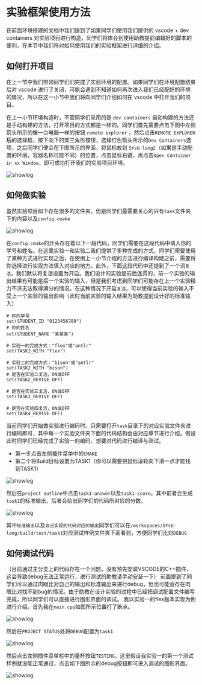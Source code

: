 # 实验框架使用方法
在前面环境搭建的文档中我们提到了如果同学们使用我们提供的 vscode + dev containers 对实验项目进行构造，同学们将体会到使用助教提前编辑好的脚本的便利，在本节中我们将对如何使用我们的实验框架进行详细的介绍。

## 如何打开项目
在上一节中我们带领同学们们完成了实验环境的配置。如果同学们在环境配置结束后对 vscode 进行了关闭，可能会遇到不知道如何再次进入我们已经配好的环境的情况，所以在这一小节中我们将向同学们介绍如何在 vscode 中打开我们的项目。

在上一小节环境构造时，不管同学们采用的是 `dev containers` 自动构建的方法还是手动构建的方法，打开项目的方式都是一样的。同学们首先需要点击下图中左侧箭头所示的像一台电脑一样的按钮 `remote explorer` ，然后点击`REMOTE EXPLORER`**后**的选择框，按下向下的类三角形按钮，选择红色箭头所示的`Dev Containers`选项，之后同学们便会在下图所示的界面，将鼠标放到 `SYsU-lang2`（如果是手动配置的环境，容器名称可能不同）的位置，点击鼠标右键，再点击`Open Container in xx Window`，即可成功打开我们的实验项目环境。




![showlog](../images/howtoreopendev.jpg)






## 如何做实验
虽然实验项目如下存在很多的文件夹，但是同学们最需要关心的只有`task`文件夹下的内容以及`config.cmake`

![showlog](../images/howtodolab.png)

在`config.cmake`的开头存在着以下一段代码，同学们需要在这段代码中填入你的学号和姓名。在这里实验一和实验二我们提供了多种完成的方式，同学们需要使用了某种方式进行实现之后，在使用上一小节介绍的方法进行编译构建之前，需要将你选择进行实现方法填入对应的地方。此外，下面这段代码中还提到了一个词`复活`，我们默认将复活设置为开启。我们设计的实验是前后连贯的，前一个实验的输出结果有可能是后一个实验的输入，但是我们考虑到同学们可能存在上一个实验精力不济无法取得满分的情况。在这种情况下开启`复活`，可以使得当前实验的输入不受上一个实验的输出影响（此时当前实验的输入结果为助教提前设计好的标准输入）

```
# 你的学号
set(STUDENT_ID "0123456789")
# 你的姓名
set(STUDENT_NAME "某某某")

# 实验一的完成方式："flex"或"antlr"
set(TASK1_WITH "flex")

# 实验二的完成方式："bison"或"antlr"
set(TASK2_WITH "bison")
# 是否在实验二复活，ON或OFF
set(TASK2_REVIVE OFF)

# 是否在实验三复活，ON或OFF
set(TASK3_REVIVE OFF)

# 是否在实验四复活，ON或OFF
set(TASK4_REVIVE OFF)
```

当前同学们开始做实验进行编码时，只需要打开`task`目录下的对应实验文件夹进行编码即可，其中每一个实验文件夹下面的代码结构会由对应章节进行介绍。假设此时同学们已经完成了实验一的编码，想要对代码进行编译与测试。
- 第一步点击左侧插件菜单中的`CMAKE`
- 第二个将Build目标设置为TASK1（你可以需要把鼠标滚轮向下滑一点才能找到TASK1）

![showlog](../images/task1build.png)

然后在`project outline`中点击`task1-answer`以及`task1-score`。其中前者会生成`task1`的标准输出，后者会给出同学们的代码所对应的分数。

![showlog](../images/howtogetscore.png)

其中`标准输出`以及`自己实现的代码对应的输出`同学们可以在`/workspaces/SYsU-lang/build/test/task1`对应测试样例文件夹下面看到，方便同学们比对`DEBUG`


## 如何调试代码
（目前通过主分支上的代码存在一个问题，没有预先安装VSCODE的C++插件，这会导致debug无法正常运行，进行测试的助教请手动安装一下）
前面提到了同学们可以通过肉眼比对自己的输出和标准输出来进行debug，但也可能会存在肉眼比对找不到bug的情况。由于助教在设计实验的过程中已经把调试配置文件编写完成，所以同学们可以直接进行图形界面的调试。
我以实验一的flex版本实现为例进行介绍。首先我在`main.cpp`如图所示位置打了断点。

![showlog](../images/maindebug.png)

然后在`PROJECT STATUS`处将`DEBUG`配置为`task1`

![showlog](../images/debugtest1.png)

然后点击左侧插件菜单栏中的量杯按钮`TESTING`。这里假设我实验一的第一个测试样例就没能正常通过，点击如下图所示的debug按钮即可进入调试的图形界面。

![showlog](../images/debuganniu.png)
